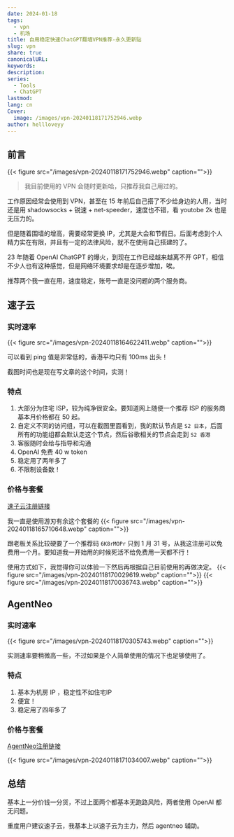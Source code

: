 ```yaml
---
date: 2024-01-18
tags:
  - vpn
  - 机场
title: 自用稳定快速ChatGPT翻墙VPN推荐-永久更新贴
slug: vpn
share: true
canonicalURL: 
keywords: 
description: 
series:
  - Tools
  - ChatGPT
lastmod: 
lang: cn
Cover:
  image: /images/vpn-20240118171752946.webp
author: hellloveyy
---
```



## 前言
{{< figure src="/images/vpn-20240118171752946.webp" caption="">}}
> 我目前使用的 VPN 会随时更新哈，只推荐我自己用过的。

工作原因经常会使用到 VPN，甚至在 15 年前后自己搭了不少给身边的人用，当时还是用 shadowsocks + 锐速  + net-speeder，速度也不错，看 youtobe 2k 也是无压力的。

但是随着围墙的增高，需要经常更换 IP，尤其是大会和节假日。后面考虑到个人精力实在有限，并且有一定的法律风险，就不在使用自己搭建的了。

23 年随着 OpenAI ChatGPT 的爆火，到现在工作已经越来越离不开 GPT，相信不少人也有这种感觉，但是网络环境要求却是在逐步增加，唉。

推荐两个我一直在用，速度稳定，账号一直是没问题的两个服务商。

## 速子云

### 实时速率
{{< figure src="/images/vpn-20240118164622411.webp" caption="">}}

可以看到 ping 值是非常低的，香港平均只有 100ms 出头！

截图时间也是现在写文章的这个时间，实测！

### 特点

1. 大部分为住宅 ISP，较为纯净很安全。要知道网上随便一个推荐 ISP 的服务商基本月价格都在 50 起。
2. 自定义不同的访问组，可以在截图里面看到，我的默认节点是 `S2 日本`，后面所有的功能组都会默认走这个节点，然后谷歌相关的节点会走到 `S2 香港`
3. 客服随时会给与指导和沟通
4. OpenAI 免费 40 w token
5. 稳定用了两年多了
6. 不限制设备数！

### 价格与套餐
[速子云注册链接](https://solutions.tachvip.com/#/register?code=OuVS654d)

我一直是使用游刃有余这个套餐的 {{< figure src="/images/vpn-20240118165710648.webp" caption="">}}

跟老板关系比较硬要了一个推荐码 `6K8rMOPr` 只到 1 月 31 号，从我这注册可以免费用一个月。要知道我一开始用的时候死活不给免费用一天都不行！

使用方式如下，我觉得你可以体验一下然后再根据自己目前使用的再做决定。
{{< figure src="/images/vpn-20240118170029619.webp" caption="">}}
{{< figure src="/images/vpn-20240118170036743.webp" caption="">}}

## AgentNeo

### 实时速率
{{< figure src="/images/vpn-20240118170305743.webp" caption="">}}

实测速率要稍微高一些，不过如果是个人简单使用的情况下也足够使用了。

### 特点

1. 基本为机房 IP ，稳定性不如住宅IP
2. 便宜！
3. 稳定用了四年多了

### 价格与套餐
[AgentNeo注册链接](https://niceneo.com/?rc=xgcnk4hm)

{{< figure src="/images/vpn-20240118171034007.webp" caption="">}}


## 总结

基本上一分价钱一分货，不过上面两个都基本无跑路风险，两者使用 OpenAI 都无问题。

重度用户建议速子云，我基本上以速子云为主力，然后 agentneo 辅助。

